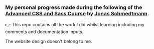 ### My personal progress made during the following of the [Advanced CSS and Sass Course](https://www.udemy.com/course/advanced-css-and-sass/) by [Jonas Schmedtmann](https://codingheroes.io).

👉 This repo contains all the work I did whilst learning including my comments and documentation inputs.

The website design doesn't belong to me.
